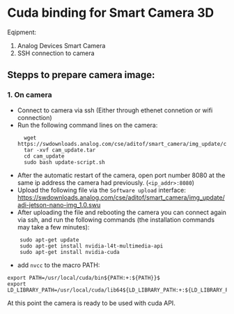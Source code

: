 # Cuda binding for Smart Camera 3D
 Eqipment: 
 1. Analog Devices Smart Camera
 2. SSH connection to camera

## Stepps to prepare camera image:

### 1. On camera
* Connect to camera via ssh (Either through ethenet connetion or wifi connection)
* Run the following command lines on the camera:
  ```console
    wget https://swdownloads.analog.com/cse/aditof/smart_camera/img_update/cam_update.tar
    tar -xvf cam_update.tar
    cd cam_update
    sudo bash update-script.sh
  ```
* After the automatic restart of the camera, open port number 8080 at the same ip address the camera had previously. (```<ip_addr>:8080```)
* Upload the following file via the ```Software upload``` interface: https://swdownloads.analog.com/cse/aditof/smart_camera/img_update/adi-jetson-nano-img_1.0.swu
* After uploading the file and rebooting the camera you can connect again via ssh, and run the following commands (the installation commands may take a few minutes):
```console
    sudo apt-get update
    sudo apt-get install nvidia-l4t-multimedia-api
    sudo apt-get install nvidia-cuda
```
* add ```nvcc``` to the macro PATH:
```console
export PATH=/usr/local/cuda/bin${PATH:+:${PATH}}$ 
export LD_LIBRARY_PATH=/usr/local/cuda/lib64${LD_LIBRARY_PATH:+:${LD_LIBRARY_PATH}}
```
At this point the camera is ready to be used with cuda API.